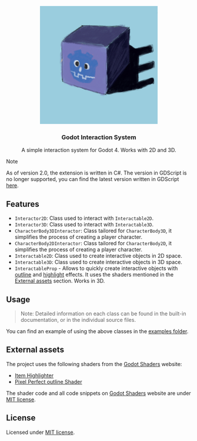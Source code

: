 <div align="center">
	<img src="./icon.png" width="320px" />
	<h3>Godot Interaction System</h3>
	<p />
	<p>A simple interaction system for Godot 4. Works with 2D and 3D.</p>
</div>

> [!NOTE]
> As of version 2.0, the extension is written in C#.
> The version in GDScript is no longer supported, you can find the latest version written in GDScript [here](https://github.com/MASSHUU12/godot-interaction-system/tree/v1.5.0).

## Features

-   `Interactor2D`: Class used to interact with `Interactable2D`.
-   `Interactor3D`: Class used to interact with `Interactable3D`.
-   `CharacterBody3DInteractor`: Class tailored for `CharacterBody3D`, it simplifies the process of creating a player character.
-   `CharacterBody2DInteractor`: Class tailored for `CharacterBody2D`, it simplifies the process of creating a player character.
-   `Interactable2D`: Class used to create interactive objects in 2D space.
-   `Interactable3D`: Class used to create interactive objects in 3D space.
-   `InteractableProp` - Allows to quickly create interactive objects with [outline](<(https://godotshaders.com/shader/pixel-perfect-outline-shader/)>) and [highlight](<(https://godotshaders.com/shader/collectable-item-shining-highlight/)>) effects. It uses the shaders mentioned in the [External assets](#external-assets) section. Works in 3D.

## Usage

> Note: Detailed information on each class can be found in the built-in documentation, or in the individual source files.

You can find an example of using the above classes in the [examples folder](https://github.com/MASSHUU12/godot-interaction/tree/main/examples).

## External assets

The project uses the following shaders from the [Godot Shaders](https://godotshaders.com/shader/collectable-item-shining-highlight/) website:

-   [Item Highlighter](https://godotshaders.com/shader/collectable-item-shining-highlight/)
-   [Pixel Perfect outline Shader](https://godotshaders.com/shader/pixel-perfect-outline-shader/)

The shader code and all code snippets on [Godot Shaders](https://godotshaders.com/shader/collectable-item-shining-highlight/) website are under [MIT license](https://opensource.org/licenses/MIT).

## License

Licensed under [MIT license](./LICENSE).
